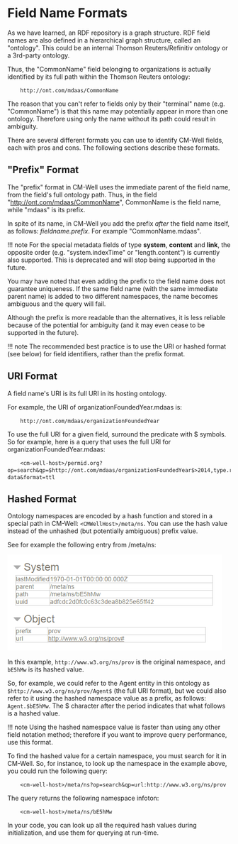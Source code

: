# Field Name Formats

As we have learned, an RDF repository is a graph structure. RDF field names are also defined in a hierarchical graph structure, called an "ontology". This could be an internal Thomson Reuters/Refinitiv ontology or a 3rd-party ontology.

Thus, the "CommonName" field belonging to organizations is actually identified by its full path within the Thomson Reuters ontology:

```
    http://ont.com/mdaas/CommonName
```

The reason that you can't refer to fields only by their "terminal" name (e.g. "CommonName") is that this name may potentially appear in more than one ontology. Therefore using only the name without its path could result in ambiguity.

There are several different formats you can use to identify CM-Well fields, each with pros and cons. The following sections describe these formats.

## "Prefix" Format

The "prefix" format in CM-Well uses the immediate parent of the field name, from the field's full ontology path.
Thus, in the field "http://ont.com/mdaas/CommonName", CommonName is the field name, while "mdaas" is its prefix.

In spite of its name, in CM-Well you add the prefix *after* the field name itself, as follows: *fieldname.prefix*. For example "CommonName.mdaas".

!!! note
	For the special metadata fields of type **system**, **content** and **link**, the opposite order (e.g. "system.indexTime" or "length.content") is currently also supported. This is deprecated and will stop being supported in the future.

You may have noted that even adding the prefix to the field name does not guarantee uniqueness. If the same field name (with the same immediate parent name) is added to two different namespaces, the name becomes ambiguous and the query will fail.

Although the prefix is more readable than the alternatives, it is less reliable because of the potential for ambiguity (and it may even cease to be supported in the future).

!!! note
	The recommended best practice is to use the URI or hashed format (see below) for field identifiers, rather than the prefix format.

## URI Format

A field name's URI is its full URI in its hosting ontology.

For example, the URI of organizationFoundedYear.mdaas is:

```
    http://ont.com/mdaas/organizationFoundedYear
```

To use the full URI for a given field, surround the predicate with $ symbols. So for example, here is a query that uses the full URI for organizationFoundedYear.mdaas:

```
    <cm-well-host>/permid.org?op=search&qp=$http://ont.com/mdaas/organizationFoundedYear$>2014,type.rdf:Organization&with-data&format=ttl
```

## Hashed Format

Ontology namespaces are encoded by a hash function and stored in a special path in CM-Well: `<CMWellHost>/meta/ns`.
You can use the hash value instead of the unhashed (but potentially ambiguous) prefix value.

See for example the following entry from /meta/ns:

<img src="../../_Images/Hashed-namespace.png">

In this example, `http://www.w3.org/ns/prov` is the original namespace, and `bE5hMw` is its hashed value.

So, for example, we could refer to the Agent entity in this ontology as `$http://www.w3.org/ns/prov/Agent$` (the full URI format), but we could also refer to it using the hashed namespace value as a prefix, as follows: `Agent.$bE5hMw`. The $ character after the period indicates that what follows is a hashed value.

!!! note
	Using the hashed namespace value is faster than using any other field notation method; therefore if you want to improve query performance, use this format.

To find the hashed value for a certain namespace, you must search for it in CM-Well. So, for instance, to look up the namespace in the example above, you could run the following query:

```
    <cm-well-host>/meta/ns?op=search&qp=url:http://www.w3.org/ns/prov
```

The query returns the following namespace infoton:

```
    <cm-well-host>/meta/ns/bE5hMw
```

In your code, you can look up all the required hash values during initialization, and use them for querying at run-time.


